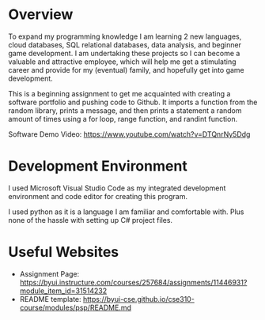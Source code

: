 # Overview

To expand my programming knowledge I am learning 2 new languages, cloud databases, SQL relational databases, data analysis, and beginner game development. I am undertaking these projects so I can become a valuable and attractive employee, which will help me get a stimulating career and provide for my (eventual) family, and hopefully get into game development.

This is a beginning assignment to get me acquainted with creating a software portfolio and pushing code to Github.
It imports a function from the random library, prints a message, and then prints a statement a random amount of times using a for loop, range function, and randint function.


Software Demo Video: https://www.youtube.com/watch?v=DTQnrNy5Ddg

# Development Environment

I used Microsoft Visual Studio Code as my integrated development environment and code editor for creating this program.

I used python as it is a language I am familiar and comfortable with. Plus none of the hassle with setting up C# project files.

# Useful Websites

* Assignment Page: https://byui.instructure.com/courses/257684/assignments/11446931?module_item_id=31514232
* README template: https://byui-cse.github.io/cse310-course/modules/psp/README.md